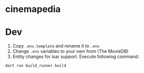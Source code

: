 # cinemapedia

# Dev

1. Copy `.env.template` and rename it to `.env`
2. Change `.env` variables to your own from (The MovieDB)
3. Entity changes for isar support. Execute following command:

```
dart run build_runner build
```

